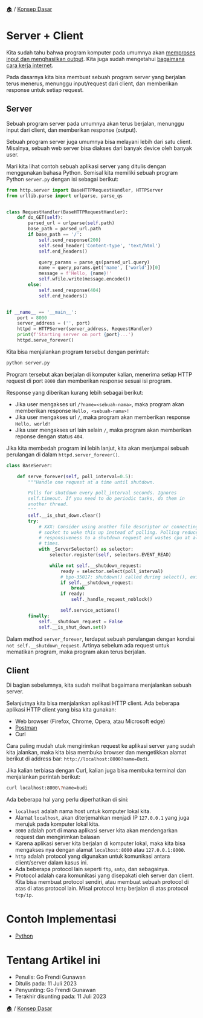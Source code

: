 [🏠](../../README.md) / [Konsep Dasar](../README.md)

# Server + Client

Kita sudah tahu bahwa program komputer pada umumnya akan [memproses input dan menghasilkan output](../input-proses-output/README.md). Kita juga sudah mengetahui [bagaimana cara kerja internet](../cara-kerja-internet/README.md).

Pada dasarnya kita bisa membuat sebuah program server yang berjalan terus menerus, menunggu input/request dari client, dan memberikan response untuk setiap request.

## Server

Sebuah program server pada umumnya akan terus berjalan, menunggu input dari client, dan memberikan response (output).

Sebuah program server juga umumnya bisa melayani lebih dari satu client. Misalnya, sebuah web server bisa diakses dari banyak device oleh banyak user.

Mari kita lihat contoh sebuah aplikasi server yang ditulis dengan menggunakan bahasa Python. Semisal kita memiliki sebuah program Python `server.py` dengan isi sebagai berikut:

```python
from http.server import BaseHTTPRequestHandler, HTTPServer
from urllib.parse import urlparse, parse_qs


class RequestHandler(BaseHTTPRequestHandler):
    def do_GET(self):
        parsed_url = urlparse(self.path)
        base_path = parsed_url.path
        if base_path == '/':
            self.send_response(200)
            self.send_header('Content-type', 'text/html')
            self.end_headers()

            query_params = parse_qs(parsed_url.query)
            name = query_params.get('name', ['world'])[0]
            message = f'Hello, {name}!'
            self.wfile.write(message.encode())
        else:
            self.send_response(404)
            self.end_headers()


if __name__ == '__main__':
    port = 8000
    server_address = ('', port)
    httpd = HTTPServer(server_address, RequestHandler)
    print(f'Starting server on port {port}...')
    httpd.serve_forever()

```

Kita bisa menjalankan program tersebut dengan perintah:

```bash
python server.py
```

Program tersebut akan berjalan di komputer kalian, menerima setiap HTTP request di port `8000` dan memberikan response sesuai isi program.

Response yang diberikan kurang lebih sebagai berikut:

- Jika user mengakses url `/?name=<sebuah-nama>`, maka program akan memberikan response `Hello, <sebuah-nama>!`
- Jika user mengakses url `/`, maka program akan memberikan response `Hello, world!`
- Jika user mengakses url lain selain `/`, maka program akan memberikan reponse dengan status `404`.

Jika kita membedah program ini lebih lanjut, kita akan menjumpai sebuah perulangan di dalam `httpd.server_forever()`.

```python
class BaseServer:

    def serve_forever(self, poll_interval=0.5):
        """Handle one request at a time until shutdown.

        Polls for shutdown every poll_interval seconds. Ignores
        self.timeout. If you need to do periodic tasks, do them in
        another thread.
        """
        self.__is_shut_down.clear()
        try:
            # XXX: Consider using another file descriptor or connecting to the
            # socket to wake this up instead of polling. Polling reduces our
            # responsiveness to a shutdown request and wastes cpu at all other
            # times.
            with _ServerSelector() as selector:
                selector.register(self, selectors.EVENT_READ)

                while not self.__shutdown_request:
                    ready = selector.select(poll_interval)
                    # bpo-35017: shutdown() called during select(), exit immediately.
                    if self.__shutdown_request:
                        break
                    if ready:
                        self._handle_request_noblock()

                    self.service_actions()
        finally:
            self.__shutdown_request = False
            self.__is_shut_down.set()
```

Dalam method `server_forever`, terdapat sebuah perulangan dengan kondisi `not self.__shutdown_request`.  Artinya sebelum ada request untuk mematikan program, maka program akan terus berjalan.

## Client

Di bagian sebelumnya, kita sudah melihat bagaimana menjalankan sebuah server.

Selanjutnya kita bisa menjalankan aplikasi HTTP client. Ada beberapa aplikasi HTTP client yang bisa kita gunakan:

- Web browser (Firefox, Chrome, Opera, atau Microsoft edge)
- [Postman](https://www.postman.com/product/rest-client/)
- Curl

Cara paling mudah utuk mengirimkan request ke aplikasi server yang sudah kita jalankan, maka kita bisa membuka browser dan mengetikkan alamat berikut di address bar: `http://localhost:8000?name=Budi`.

Jika kalian terbiasa dengan Curl, kalian juga bisa membuka terminal dan menjalankan perintah berikut:

```bash
curl localhost:8000\?name=budi
```

Ada beberapa hal yang perlu diperhatikan di sini:

- `localhost` adalah nama host untuk komputer lokal kita.
- Alamat `localhost`, akan diterjemahkan menjadi IP `127.0.0.1` yang juga merujuk pada komputer lokal kita.
- `8000` adalah port di mana aplikasi server kita akan mendengarkan request dan mengirimkan balasan
- Karena aplikasi server kita berjalan di komputer lokal, maka kita bisa mengakses nya dengan alamat `localhost:8000` atau `127.0.0.1:8000`.
- `http` adalah protocol yang digunakan untuk komunikasi antara client/server dalam kasus ini.
- Ada beberapa protocol lain seperti `ftp`, `smtp`, dan sebagainya.
- Protocol adalah cara komunikasi yang disepakati oleh server dan client. Kita bisa membuat protocol sendiri, atau membuat sebuah protocol di atas di atas protocol lain. Misal protocol `http` berjalan di atas protocol `tcp/ip`.

# Contoh Implementasi

- [Python](python/server.py)


# Tentang Artikel ini

- Penulis: Go Frendi Gunawan
- Ditulis pada: 11 Juli 2023
- Penyunting: Go Frendi Gunawan
- Terakhir disunting pada: 11 Juli 2023


[🏠](../../README.md) / [Konsep Dasar](../README.md)
